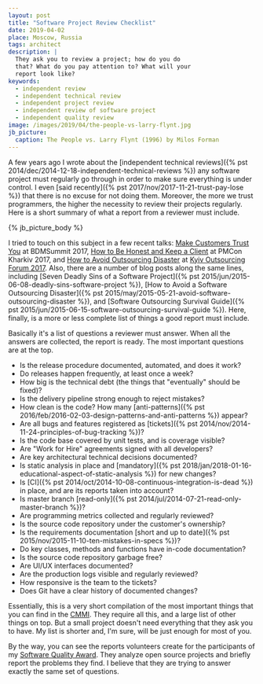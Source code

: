 ```yaml
---
layout: post
title: "Software Project Review Checklist"
date: 2019-04-02
place: Moscow, Russia
tags: architect
description: |
  They ask you to review a project; how do you do
  that? What do you pay attention to? What will your
  report look like?
keywords:
  - independent review
  - independent technical review
  - independent project review
  - independent review of software project
  - independent quality review
image: /images/2019/04/the-people-vs-larry-flynt.jpg
jb_picture:
  caption: The People vs. Larry Flynt (1996) by Milos Forman
---
```


A few years ago I wrote about the
[independent technical reviews]({% pst 2014/dec/2014-12-18-independent-technical-reviews %})
any software project must regularly go through in order
to make sure everything is under control. I even
[said recently]({% pst 2017/nov/2017-11-21-trust-pay-lose %})
that there is no excuse for not doing them. Moreover, the more
we trust programmers, the higher the necessity to review their projects regularly.
Here is a short summary of what a report from a reviewer must include.

<!--more-->

{% jb_picture_body %}

I tried to touch on this subject in a few recent talks:
[Make Customers Trust You](https://youtu.be/oiNI2jF46h0) at BDMSummit 2017,
[How to Be Honest and Keep a Client](https://youtu.be/Rip_04Bv3Jk) at PMCon Kharkiv 2017,
and
[How to Avoid Outsourcing Disaster](https://www.youtube.com/watch?v=DLk_5BmgTVk) at [Kyiv Outsourcing Forum 2017](http://outsourceforum.org/).
Also, there are a number of blog posts along the same lines, including
[Seven Deadly Sins of a Software Project]({% pst 2015/jun/2015-06-08-deadly-sins-software-project %}),
[How to Avoid a Software Outsourcing Disaster]({% pst 2015/may/2015-05-21-avoid-software-outsourcing-disaster %}),
and
[Software Outsourcing Survival Guide]({% pst 2015/jun/2015-06-15-software-outsourcing-survival-guide %}).
Here, finally, is a more or less complete list of things a good report must include.

Basically it's a list of questions a reviewer must answer.
When all the answers are collected, the report is ready.
The most important questions are at the top.

  * Is the release procedure documented, automated, and does it work?
  * Do releases happen frequently, at least once a week?
  * How big is the technical debt (the things that "eventually" should be fixed)?
  * Is the delivery pipeline strong enough to reject mistakes?
  * How clean is the code? How many [anti-patterns]({% pst 2016/feb/2016-02-03-design-patterns-and-anti-patterns %}) appear?
  * Are all bugs and features registered as [tickets]({% pst 2014/nov/2014-11-24-principles-of-bug-tracking %})?
  * Is the code base covered by unit tests, and is coverage visible?
  * Are "Work for Hire" agreements signed with all developers?
  * Are key architectural technical decisions documented?
  * Is static analysis in place and [mandatory]({% pst 2018/jan/2018-01-16-educational-aspect-of-static-analysis %}) for new changes?
  * Is [CI]({% pst 2014/oct/2014-10-08-continuous-integration-is-dead %}) in place, and are its reports taken into account?
  * Is master branch [read-only]({% pst 2014/jul/2014-07-21-read-only-master-branch %})?
  * Are programming metrics collected and regularly reviewed?
  * Is the source code repository under the customer's ownership?
  * Is the requirements documentation [short and up to date]({% pst 2015/nov/2015-11-10-ten-mistakes-in-specs %})?
  * Do key classes, methods and functions have in-code documentation?
  * Is the source code repository garbage free?
  * Are UI/UX interfaces documented?
  * Are the production logs visible and regularly reviewed?
  * How responsive is the team to the tickets?
  * Does Git have a clear history of documented changes?

Essentially, this is a very short compilation of the most important things that
you can find in the [CMMI](https://en.wikipedia.org/wiki/Capability_Maturity_Model_Integration).
They require all this, and a large list of other things on top. But a small
project doesn't need everything that they ask you to have. My list is shorter
and, I'm sure, will be just enough for most of you.

By the way, you can see the reports volunteers create for the participants
of my [Software Quality Award](/award.html). They analyze open source projects
and briefly report the problems they find. I believe that they are trying to answer
exactly the same set of questions.
